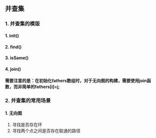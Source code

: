 ## 并查集
### 1. 并查集的模版
#### 1. init()
#### 2. find()
#### 3. isSame()
#### 4. join()
#### 需要注意的是：在初始化fathers数组时，对于无向图的构建，需要使用join函数，而非简单的fathers[i]=j;
### 2. 并查集的常用场景
#### 1. 无向图
1. 寻找是否存在环
2. 寻找两个点之间是否存在联通的路径

